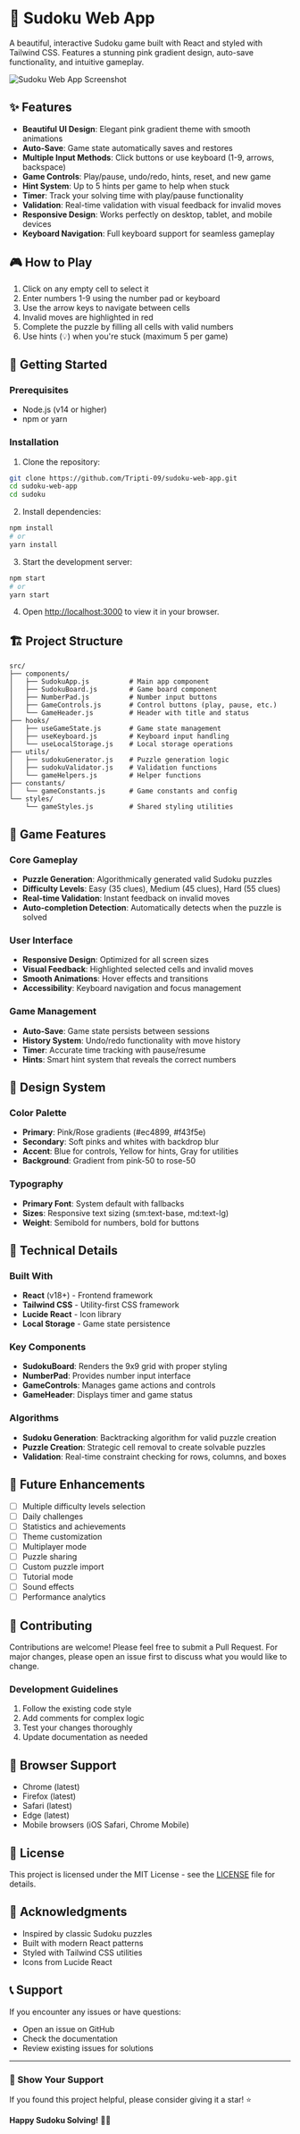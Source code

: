 # 🌸 Sudoku Web App

A beautiful, interactive Sudoku game built with React and styled with Tailwind CSS. Features a stunning pink gradient design, auto-save functionality, and intuitive gameplay.

![Sudoku Web App Screenshot](https://via.placeholder.com/800x600/f8fafc/ec4899?text=Sudoku+Web+App)

## ✨ Features

- **Beautiful UI Design**: Elegant pink gradient theme with smooth animations
- **Auto-Save**: Game state automatically saves and restores
- **Multiple Input Methods**: Click buttons or use keyboard (1-9, arrows, backspace)
- **Game Controls**: Play/pause, undo/redo, hints, reset, and new game
- **Hint System**: Up to 5 hints per game to help when stuck
- **Timer**: Track your solving time with play/pause functionality
- **Validation**: Real-time validation with visual feedback for invalid moves
- **Responsive Design**: Works perfectly on desktop, tablet, and mobile devices
- **Keyboard Navigation**: Full keyboard support for seamless gameplay

## 🎮 How to Play

1. Click on any empty cell to select it
2. Enter numbers 1-9 using the number pad or keyboard
3. Use the arrow keys to navigate between cells
4. Invalid moves are highlighted in red
5. Complete the puzzle by filling all cells with valid numbers
6. Use hints (💡) when you're stuck (maximum 5 per game)

## 🚀 Getting Started

### Prerequisites

- Node.js (v14 or higher)
- npm or yarn

### Installation

1. Clone the repository:
```bash
git clone https://github.com/Tripti-09/sudoku-web-app.git
cd sudoku-web-app
cd sudoku
```

2. Install dependencies:
```bash
npm install
# or
yarn install
```

3. Start the development server:
```bash
npm start
# or
yarn start
```

4. Open [http://localhost:3000](http://localhost:3000) to view it in your browser.

## 🏗️ Project Structure

```
src/
├── components/
│   ├── SudokuApp.js          # Main app component
│   ├── SudokuBoard.js        # Game board component
│   ├── NumberPad.js          # Number input buttons
│   ├── GameControls.js       # Control buttons (play, pause, etc.)
│   └── GameHeader.js         # Header with title and status
├── hooks/
│   ├── useGameState.js       # Game state management
│   ├── useKeyboard.js        # Keyboard input handling
│   └── useLocalStorage.js    # Local storage operations
├── utils/
│   ├── sudokuGenerator.js    # Puzzle generation logic
│   ├── sudokuValidator.js    # Validation functions
│   └── gameHelpers.js        # Helper functions
├── constants/
│   └── gameConstants.js      # Game constants and config
└── styles/
    └── gameStyles.js         # Shared styling utilities
```

## 🎯 Game Features

### Core Gameplay
- **Puzzle Generation**: Algorithmically generated valid Sudoku puzzles
- **Difficulty Levels**: Easy (35 clues), Medium (45 clues), Hard (55 clues)
- **Real-time Validation**: Instant feedback on invalid moves
- **Auto-completion Detection**: Automatically detects when the puzzle is solved

### User Interface
- **Responsive Design**: Optimized for all screen sizes
- **Visual Feedback**: Highlighted selected cells and invalid moves
- **Smooth Animations**: Hover effects and transitions
- **Accessibility**: Keyboard navigation and focus management

### Game Management
- **Auto-Save**: Game state persists between sessions
- **History System**: Undo/redo functionality with move history
- **Timer**: Accurate time tracking with pause/resume
- **Hints**: Smart hint system that reveals the correct numbers

## 🎨 Design System

### Color Palette
- **Primary**: Pink/Rose gradients (#ec4899, #f43f5e)
- **Secondary**: Soft pinks and whites with backdrop blur
- **Accent**: Blue for controls, Yellow for hints, Gray for utilities
- **Background**: Gradient from pink-50 to rose-50

### Typography
- **Primary Font**: System default with fallbacks
- **Sizes**: Responsive text sizing (sm:text-base, md:text-lg)
- **Weight**: Semibold for numbers, bold for buttons

## 🔧 Technical Details

### Built With
- **React** (v18+) - Frontend framework
- **Tailwind CSS** - Utility-first CSS framework
- **Lucide React** - Icon library
- **Local Storage** - Game state persistence

### Key Components
- **SudokuBoard**: Renders the 9x9 grid with proper styling
- **NumberPad**: Provides number input interface
- **GameControls**: Manages game actions and controls
- **GameHeader**: Displays timer and game status

### Algorithms
- **Sudoku Generation**: Backtracking algorithm for valid puzzle creation
- **Puzzle Creation**: Strategic cell removal to create solvable puzzles
- **Validation**: Real-time constraint checking for rows, columns, and boxes

## 🎯 Future Enhancements

- [ ] Multiple difficulty levels selection
- [ ] Daily challenges
- [ ] Statistics and achievements
- [ ] Theme customization
- [ ] Multiplayer mode
- [ ] Puzzle sharing
- [ ] Custom puzzle import
- [ ] Tutorial mode
- [ ] Sound effects
- [ ] Performance analytics

## 🤝 Contributing

Contributions are welcome! Please feel free to submit a Pull Request. For major changes, please open an issue first to discuss what you would like to change.

### Development Guidelines
1. Follow the existing code style
2. Add comments for complex logic
3. Test your changes thoroughly
4. Update documentation as needed

## 📱 Browser Support

- Chrome (latest)
- Firefox (latest)
- Safari (latest)
- Edge (latest)
- Mobile browsers (iOS Safari, Chrome Mobile)

## 📄 License

This project is licensed under the MIT License - see the [LICENSE](LICENSE) file for details.

## 🙏 Acknowledgments

- Inspired by classic Sudoku puzzles
- Built with modern React patterns
- Styled with Tailwind CSS utilities
- Icons from Lucide React

## 📞 Support

If you encounter any issues or have questions:
- Open an issue on GitHub
- Check the documentation
- Review existing issues for solutions

---

### 🌟 Show Your Support

If you found this project helpful, please consider giving it a star! ⭐

**Happy Sudoku Solving!** 🧩✨
